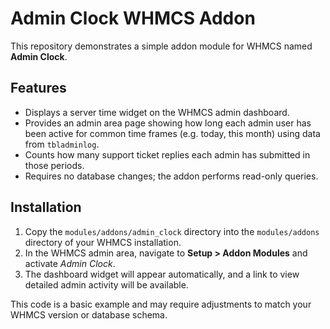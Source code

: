 Admin Clock WHMCS Addon
=======================

This repository demonstrates a simple addon module for WHMCS named **Admin Clock**.

Features
--------
- Displays a server time widget on the WHMCS admin dashboard.
- Provides an admin area page showing how long each admin user has been active for common time frames (e.g. today, this month) using data from `tbladminlog`.
- Counts how many support ticket replies each admin has submitted in those periods.
- Requires no database changes; the addon performs read-only queries.

Installation
------------
1. Copy the `modules/addons/admin_clock` directory into the `modules/addons` directory of your WHMCS installation.
2. In the WHMCS admin area, navigate to **Setup > Addon Modules** and activate *Admin Clock*.
3. The dashboard widget will appear automatically, and a link to view detailed admin activity will be available.

This code is a basic example and may require adjustments to match your WHMCS version or database schema.
